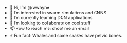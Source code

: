 - 👋 Hi, I’m @jwwayne
- 👀 I’m interested in swarm simulations and CNNS
- 🌱 I’m currently learning DQN applications
- 💞️ I’m looking to collaborate on cool stuff
- 📫 How to reach me: shoot me an email
- ⚡ Fun fact: Whales and some snakes have pelvic bones. 

<!---
jwwayne/jwwayne is a ✨ special ✨ repository because its `README.md` (this file) appears on your GitHub profile.
You can click the Preview link to take a look at your changes.
--->
